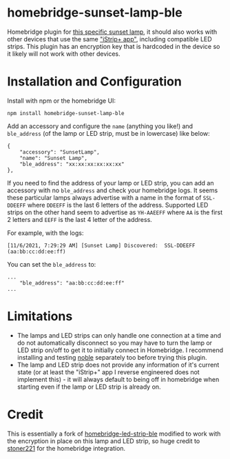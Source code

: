 # homebridge-sunset-lamp-ble

Homebridge plugin for [this specific sunset lamp](https://ja.aliexpress.com/item/1005002359444838.html), it should also works with other devices that use the same ["iStrip+ app"](https://apps.apple.com/us/app/istrip/id1524125189), including compatible LED strips. This plugin has an encryption key that is hardcoded in the device so it likely will not work with other devices.

# Installation and Configuration

Install with npm or the homebridge UI:

```
npm install homebridge-sunset-lamp-ble
```

Add an accessory and configure the `name` (anything you like!) and `ble_address` (of the lamp or LED strip, must be in lowercase) like below:
```
{
    "accessory": "SunsetLamp",
    "name": "Sunset Lamp",
    "ble_address": "xx:xx:xx:xx:xx:xx"
},
```

If you need to find the address of your lamp or LED strip, you can add an accessory with no `ble_address` and check your homebridge logs. It seems these particular lamps always advertise with a name in the format of `SSL-DDEEFF` where `DDEEFF` is the last 6 letters of the address. Supported LED strips on the other hand seem to advertise as `YH-AAEEFF` where `AA` is the first 2 letters and  `EEFF` is the last 4 letter of the address.

For example, with the logs:

```
[11/6/2021, 7:29:29 AM] [Sunset Lamp] Discovered:  SSL-DDEEFF  (aa:bb:cc:dd:ee:ff)
```

You can set the `ble_address` to:

```
...
    "ble_address": "aa:bb:cc:dd:ee:ff"
...
```

# Limitations

* The lamps and LED strips can only handle one connection at a time and do not automatically disconnect so you may have to turn the lamp or LED strip on/off to get it to initially connect in Homebridge. I recommend installing and testing [noble](https://www.npmjs.com/package/@abandonware/noble) separately too before trying this plugin.
* The lamp and LED strip does not provide any information of it's current state (or at least the "iStrip+" app I reverse engineered does not implement this) - it will always default to being off in homebridge when starting even if the lamp or LED strip is already on.

# Credit

This is essentially a fork of [homebridge-led-strip-ble](https://github.com/stoner221/homebridge-led-strip-ble) modified to work with the encryption in place on this lamp and LED strip, so huge credit to [stoner221](https://github.com/stoner221/) for the homebridge integration.
